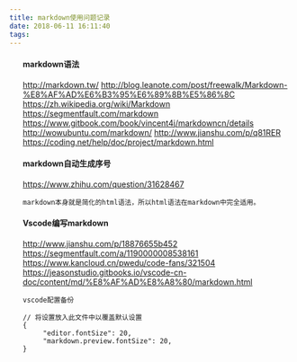 ```yaml
---
title: markdown使用问题记录
date: 2018-06-11 16:11:40
tags:
---
```


<ol>

#### markdown语法
http://markdown.tw/
http://blog.leanote.com/post/freewalk/Markdown-%E8%AF%AD%E6%B3%95%E6%89%8B%E5%86%8C
https://zh.wikipedia.org/wiki/Markdown
https://segmentfault.com/markdown
https://www.gitbook.com/book/vincent4j/markdowncn/details
http://wowubuntu.com/markdown/
http://www.jianshu.com/p/q81RER
https://coding.net/help/doc/project/markdown.html

<!-- more -->

#### markdown自动生成序号
https://www.zhihu.com/question/31628467
```
markdown本身就是简化的html语法，所以html语法在markdown中完全适用。
```

#### Vscode编写markdown
http://www.jianshu.com/p/18876655b452
https://segmentfault.com/a/1190000008538161
https://www.kancloud.cn/pwedu/code-fans/321504
https://jeasonstudio.gitbooks.io/vscode-cn-doc/content/md/%E8%AF%AD%E8%A8%80/markdown.html
```
vscode配置备份

// 将设置放入此文件中以覆盖默认设置
{
     "editor.fontSize": 20,
     "markdown.preview.fontSize": 20,
}
```
